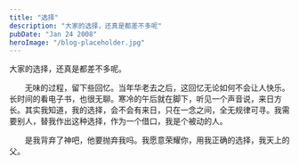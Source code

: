 ```yaml
---
title: "选择"
description: "大家的选择，还真是都差不多呢"
pubDate: "Jan 24 2008"
heroImage: "/blog-placeholder.jpg"
---
```

大家的选择，还真是都差不多呢。

　　无味的过程，留下些回忆。当年华老去之后，这回忆无论如何不会让人快乐。长时间的看电子书，也很无聊。寒冷的午后就在脚下，听见一个声音说，来日方长。其实我知道，我的选择，会不会有来日，只在一念之间，全无规律可寻。我需要别人，替我作出这种选择，作为一个借口，我是个被动的人。

　　是我背弃了神吧，他要抛弃我吗。我愿意荣耀你，用我正确的选择，我天上的父。
